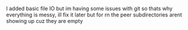 I added basic file IO but im having some issues with git so thats why everything is messy, ill fix it later but for rn the peer subdirectories arent showing up cuz they are empty
